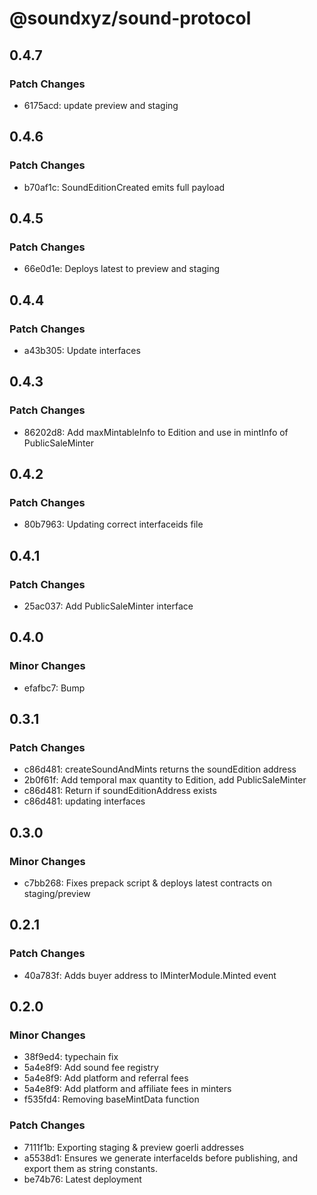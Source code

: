 # @soundxyz/sound-protocol

## 0.4.7

### Patch Changes

-   6175acd: update preview and staging

## 0.4.6

### Patch Changes

-   b70af1c: SoundEditionCreated emits full payload

## 0.4.5

### Patch Changes

-   66e0d1e: Deploys latest to preview and staging

## 0.4.4

### Patch Changes

-   a43b305: Update interfaces

## 0.4.3

### Patch Changes

-   86202d8: Add maxMintableInfo to Edition and use in mintInfo of PublicSaleMinter

## 0.4.2

### Patch Changes

-   80b7963: Updating correct interfaceids file

## 0.4.1

### Patch Changes

-   25ac037: Add PublicSaleMinter interface

## 0.4.0

### Minor Changes

-   efafbc7: Bump

## 0.3.1

### Patch Changes

-   c86d481: createSoundAndMints returns the soundEdition address
-   2b0f61f: Add temporal max quantity to Edition, add PublicSaleMinter
-   c86d481: Return if soundEditionAddress exists
-   c86d481: updating interfaces

## 0.3.0

### Minor Changes

-   c7bb268: Fixes prepack script & deploys latest contracts on staging/preview

## 0.2.1

### Patch Changes

-   40a783f: Adds buyer address to IMinterModule.Minted event

## 0.2.0

### Minor Changes

-   38f9ed4: typechain fix
-   5a4e8f9: Add sound fee registry
-   5a4e8f9: Add platform and referral fees
-   5a4e8f9: Add platform and affiliate fees in minters
-   f535fd4: Removing baseMintData function

### Patch Changes

-   7111f1b: Exporting staging & preview goerli addresses
-   a5538d1: Ensures we generate interfaceIds before publishing, and export them as string constants.
-   be74b76: Latest deployment

